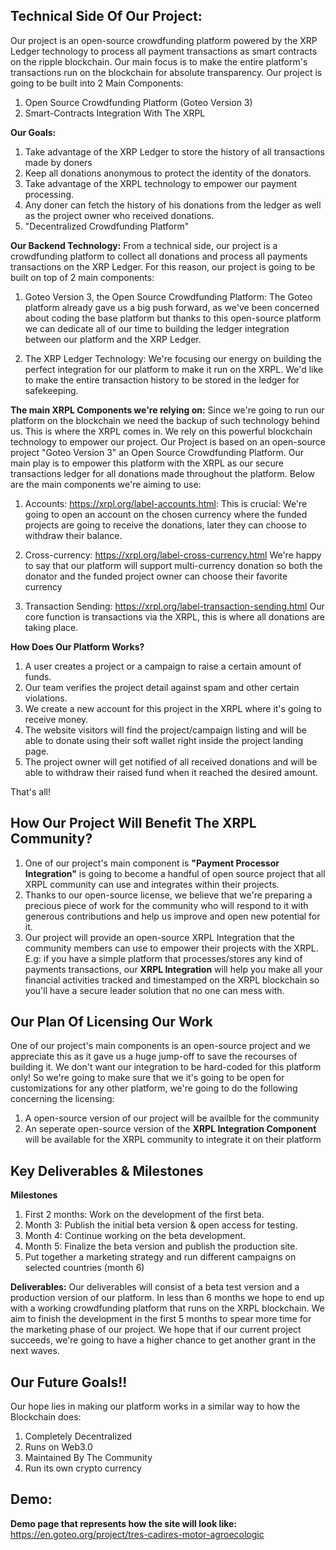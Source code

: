 **Technical Side Of Our Project:**
---
Our project is an open-source crowdfunding platform powered by the XRP Ledger technology to process all payment transactions as smart contracts on the ripple blockchain. Our main focus is to make the entire platform's transactions run on the blockchain for absolute transparency. Our project is going to be built into 2 Main Components:
1.  Open Source Crowdfunding Platform (Goteo Version 3)
2.  Smart-Contracts Integration With The XRPL

   **Our Goals:**
   1. Take advantage of the XRP Ledger to store the history of all transactions made by doners
   2. Keep all donations anonymous to protect the identity of the donators.
   3. Take advantage of the XRPL technology to empower our payment processing.
   4. Any doner can fetch the history of his donations from the ledger as well as the project owner who received donations.
   5. "Decentralized Crowdfunding Platform"

   **Our Backend Technology:**
   From a technical side, our project is a crowdfunding platform to collect all donations and process all payments transactions on the XRP Ledger. For this reason, our project is going to be built on top of 2 main components:

   1. Goteo Version 3, the Open Source Crowdfunding Platform:
   The Goteo platform already gave us a big push forward, as we've been concerned about coding the base platform but thanks to this open-source platform we can dedicate all of our time to building the ledger integration between our platform and the XRP Ledger.

   2. The XRP Ledger Technology:
   We're focusing our energy on building the perfect integration for our platform to make it run on the XRPL. We'd like to make the entire transaction history to be stored in the ledger for safekeeping. 

   **The main XRPL Components we're relying on:**
   Since we're going to run our platform on the blockchain we need the backup of such technology behind us. This is where the XRPL comes in. We rely on this powerful blockchain technology to empower our project. Our Project is based on an open-source project "Goteo Version 3" an Open Source Crowdfunding Platform. Our main play is to empower this platform with the XRPL as our secure transactions ledger for all donations made throughout the platform.
   Below are the main components we're aiming to use:  
   1. Accounts: https://xrpl.org/label-accounts.html:
   This is crucial: We're going to open an account on the chosen currency where the funded projects are going to receive the donations, later they can choose to withdraw their balance.

 2. Cross-currency: https://xrpl.org/label-cross-currency.html
 We're happy to say that our platform will support multi-currency donation so both the donator and the funded project owner can choose their favorite currency

 3. Transaction Sending: https://xrpl.org/label-transaction-sending.html
 Our core function is transactions via the XRPL, this is where all donations are taking place.
 
  **How Does Our Platform Works?**
 1. A user creates a project or a campaign to raise a certain amount of funds.
 2. Our team verifies the project detail against spam and other certain violations.
 3. We create a new account for this project in the XRPL where it's going to receive money.
 4. The website visitors will find the project/campaign listing and will be able to donate using their soft wallet right inside the project landing page.
 5. The project owner will get notified of all received donations and will be able to withdraw their raised fund when it reached the desired amount.

That's all!



**How Our Project Will Benefit The XRPL Community?**
---
1. One of our project's main component is **"Payment Processor Integration"** is going to become a handful of open source project that all XRPL community can use and integrates within their projects. 
2. Thanks to our open-source license, we believe that we're preparing a precious piece of work for the community who will respond to it with generous contributions and help us improve and open new potential for it.
3. Our project will provide an open-source XRPL Integration that the community members can use to empower their projects with the XRPL. E.g: if you have a simple platform that processes/stores any kind of payments transactions, our **XRPL Integration** will help you make all your financial activities tracked and timestamped on the XRPL blockchain so you'll have a secure leader solution that no one can mess with.

**Our Plan Of Licensing Our Work**
---
One of our project's main components is an open-source project and we appreciate this as it gave us a huge jump-off to save the recourses of building it. We don't want our integration to be hard-coded for this platform only! So we're going to make sure that we it's going to be open for customizations for any other platform, we're going to do the following concerning the licensing:
1. A open-source version of our project will be availble for the community
2. An seperate open-source version of the **XRPL Integration Component** will be available for the XRPL community to integrate it on their platform

**Key Deliverables & Milestones**
---

**Milestones**
 1. First 2 months: Work on the development of the first beta.
 2. Month 3: Publish the initial beta version & open access for testing.
 3. Month 4: Continue working on the beta development.
 4. Month 5: Finalize the beta version and publish the production site.
 5. Put together a marketing strategy and run different campaigns on selected countries (month 6)

**Deliverables:**
Our deliverables will consist of a beta test version and a production version of our platform. In less than 6 months we hope to end up with a working crowdfunding platform that runs on the XRPL blockchain. We aim to finish the development in the first 5 months to spear more time for the marketing phase of our project. We hope that if our current project succeeds, we're going to have a higher chance to get another grant in the next waves.


**Our Future Goals!!**
---
Our hope lies in making our platform works in a similar way to how the Blockchain does:
1. Completely Decentralized
2. Runs on Web3.0
3. Maintained By The Community
4. Run its own crypto currency



Demo:
----
**Demo page that represents how the site will look like:**
https://en.goteo.org/project/tres-cadires-motor-agroecologic
